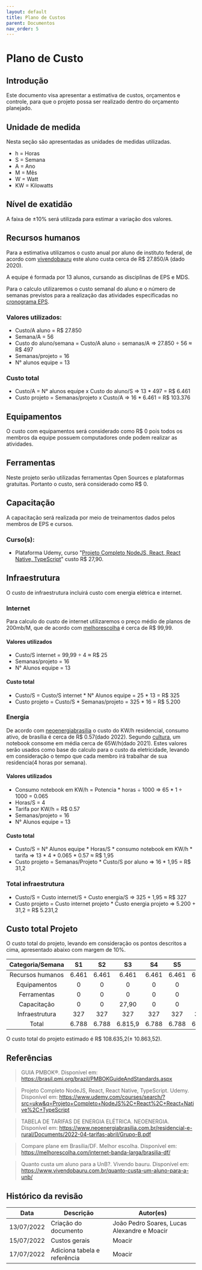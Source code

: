 ```yaml
---
layout: default
title: Plano de Custos
parent: Documentos
nav_order: 5
---
```


# Plano de Custo

## Introdução
Este documento visa apresentar a estimativa de custos, orçamentos e controle, para que o projeto possa ser realizado dentro do orçamento planejado.

## Unidade de medida
Nesta seção são apresentadas as unidades de medidas utilizadas.

- h = Horas
- S = Semana
- A = Ano
- M = Mês
- W = Watt
- KW = Kilowatts

## Nível de exatidão

A faixa de ±10% será utilizada para estimar a variação dos valores.

## Recursos humanos

Para a estimativa utilizamos o custo anual por aluno de instituto federal, de acordo com [vivendobauru](https://www.vivendobauru.com.br/quanto-custa-um-aluno-para-a-unb/) este aluno custa cerca de R$ 27.850/A (dado 2020).

A equipe é formada por 13 alunos, cursando as disciplinas de EPS e MDS.

Para o calculo utilizaremos o custo semanal do aluno e o número de semanas previstos para a realização das atividades especificadas no [cronograma EPS](https://github.com/fga-eps-mds/A-Disciplina-MDS-EPS/blob/master/PlanosDeEnsino/EPS-cronograma-hrn.md).


### Valores utilizados:
- Custo/A aluno = R$ 27.850
- Semana/A = 56 
- Custo do aluno/semana = Custo/A aluno ÷  semanas/A => 27.850 ÷ 56 ≈ R$ 497
- Semanas/projeto = 16
- N° alunos equipe = 13


### Custo total
- Custo/A = N° alunos equipe x Custo do aluno/S => 13 * 497 = R$ 6.461
- Custo projeto =  Semanas/projeto x  Custo/A => 16 * 6.461 = R$ 103.376


## Equipamentos

O custo com equipamentos será considerado como R$ 0 pois todos os membros da equipe possuem computadores onde podem realizar as atividades.

## Ferramentas

Neste projeto serão utilizadas ferramentas Open Sources  e plataformas gratuitas. Portanto o custo, será considerado como R$ 0.

## Capacitação

A capacitação será realizada por meio de treinamentos dados pelos membros de EPS e cursos.

### Curso(s):
- Plataforma Udemy, curso "[Projeto Completo NodeJS, React, React Native, TypeScript](https://www.udemy.com/courses/search/?src=ukw&q=Projeto+Completo+NodeJS%2C+React%2C+React+Native%2C+TypeScript)" custo R$ 27,90. 



## Infraestrutura
O custo de infraestrutura incluirá custo com energia elétrica e internet. 

### Internet
 Para calculo do custo de internet utilizaremos o preço médio de planos de 200mb/M, que de acordo com [melhorescolha](https://melhorescolha.com/internet-banda-larga/brasilia-df/) é cerca de R$ 99,99.

#### **Valores utilizados**
- Custo/S internet = 99,99 ÷ 4 ≈ R$ 25
- Semanas/projeto = 16
- N° Alunos equipe = 13

#### **Custo total**

- Custo/S = Custo/S internet * N° Alunos equipe = 25 * 13 = R$ 325
- Custo projeto = Custo/S * Semanas/projeto = 325 * 16 = R$ 5.200

### Energia
De acordo com [neoenergiabrasilia](https://www.neoenergiabrasilia.com.br/residencial-e-rural/Documents/2022-04-tarifas-abril/Grupo-B.pdf) o custo do KW/h residencial, consumo ativo, de brasília é cerca de R$ 0.57(dado 2022). Segundo [cultura](https://cultura.uol.com.br/noticias/26097_6-maneiras-de-economizar-na-conta-de-luz-do-home-office.html), um notebook consome em média cerca de 65W/h(dado 2021). Estes valores serão usados como base do calculo para o custo da eletricidade, levando em consideração o tempo que cada membro irá trabalhar de sua residencia(4 horas por semana).

#### **Valores utilizados**
- Consumo notebook em KW/h = Potencia * horas ÷ 1000 => 65 * 1 ÷ 1000 = 0.065
- Horas/S = 4
- Tarifa por KW/h = R$ 0.57
- Semanas/projeto = 16
- N° Alunos equipe = 13

#### **Custo total**
- Custo/S = N° Alunos equipe * Horas/S * consumo notebook em KW/h * tarifa => 13 * 4 * 0.065 * 0.57 ≈ R$ 1,95
- Custo projeto = Semanas/Projeto * Custo/S por aluno  => 16 * 1,95  =  R$ 31,2

### Total infraestrutura

- Custo/S = Custo internet/S + Custo energia/S => 325 + 1,95 ≈ R$ 327
- Custo projeto = Custo internet projeto * Custo energia projeto => 5.200 +  31,2 = R$ 5.231,2


## Custo total Projeto
O custo total do projeto, levando em consideração os pontos descritos a cima, apresentado abaixo com margem de 10%.

|Categoria/Semana|S1|S2|S3|S4|S5|S6|S7|S8|S9|S10|S11|S12|S13|S14|S15|S16|Total|
|:--:|:--:|:--:|:--:|:--:|:--:|:--:|:--:|:--:|:--:|:--:|:--:|:--:|:--:|:--:|:--:|:--:|:--:|
|Recursos humanos|6.461|6.461|6.461|6.461|6.461|6.461|6.461|6.461|6.461|6.461|6.461|6.461|6.461|6.461|6.461|6.461|103.376|
|Equipamentos|0|0|0|0|0|0|0|0|0|0|0|0|0|0|0|0|0|
|Ferramentas|0|0|0|0|0|0|0|0|0|0|0|0|0|0|0|0|0|
|Capacitação|0|0|27,90|0|0|0|0|0|0|0|0|0|0|0|0|0|27,90|
|Infraestrutura|327|327|327|327|327|327|327|327|327|327|327|327|327|327|327|327|5.231,2|
|Total|6.788|6.788|6.815,9|6.788|6.788|6.788|6.788|6.788|6.788|6.788|6.788|6.788|6.788|6.788|6.788|6.788|108.635,9|


O custo total do projeto estimado é R$ 108.635,2(± 10.863,52).


## Referências

> GUIA PMBOK®. Disponível em: https://brasil.pmi.org/brazil/PMBOKGuideAndStandards.aspx

> Projeto Completo NodeJS, React, React Native, TypeScript. Udemy. Disponível em: https://www.udemy.com/courses/search/?src=ukw&q=Projeto+Completo+NodeJS%2C+React%2C+React+Native%2C+TypeScript

> TABELA DE TARIFAS DE ENERGIA ELÉTRICA. NEOENERGIA. Disponível em: https://www.neoenergiabrasilia.com.br/residencial-e-rural/Documents/2022-04-tarifas-abril/Grupo-B.pdf

> Compare plane em Brasília/DF. Melhor escolha. Disponível em: https://melhorescolha.com/internet-banda-larga/brasilia-df/

> Quanto custa um aluno para a UnB?. Vivendo bauru. Disponível em: https://www.vivendobauru.com.br/quanto-custa-um-aluno-para-a-unb/

## Histórico da revisão

|**Data**|**Descrição**|**Autor(es)**|
|--------|-------------|-------------|
|13/07/2022|Criação do documento| João Pedro Soares, Lucas Alexandre e Moacir |
|15/07/2022|Custos gerais| Moacir |
|17/07/2022|Adiciona tabela e referência| Moacir |
